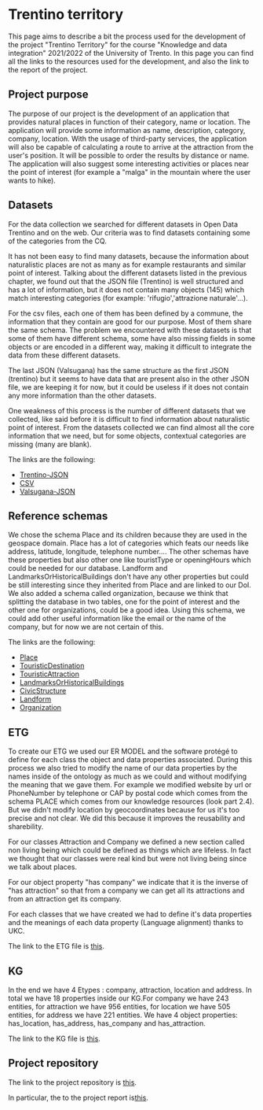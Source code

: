 # Trentino territory

This page aims to describe a bit the process used for the development of the project "Trentino Territory" for the course "Knowledge and data integration" 2021/2022 of the University of Trento. In this page you can find all the links to the resources used for the development, and also the link to the report of the project.

## Project purpose
The purpose of our project is the development of an application that provides natural places in function of their category, name or location. The application will provide some information as name, description, category, company, location. With the usage of third-party services, the application will also be capable of calculating a route to arrive at the attraction from the user's position. It will be possible to order the results by distance or name. The application will also suggest some interesting activities or places near the point of interest (for example a "malga" in the mountain where the user wants to hike).

## Datasets
For the data collection we searched for different datasets in Open Data Trentino and on the web. Our criteria was to find datasets containing some of the categories from the CQ. 

It has not been easy to find many datasets, because the information about naturalistic places are not as many as for example restaurants and similar point of interest.
Talking about the different datasets listed in the previous chapter, we found out that the JSON file (Trentino) is well structured and has a lot of information, but it does not contain many objects (145) which match  interesting categories  (for example: 'rifugio','attrazione naturale'...).

For the csv files, each one of them has been defined by a commune, the information that they contain are good for our purpose. Most of them share the same schema. The problem we encountered with these datasets is that some of them have different schema, some have also missing fields in some objects or are encoded in a different way, making it difficult to integrate the data from these different datasets. 

The last JSON (Valsugana) has the same structure as the first JSON (trentino) but it seems to have data that are present also in the other JSON file, we are keeping it for now, but it could be useless if it does not contain any more information than the other datasets.

One weakness of this process is the number of different datasets that we collected, like said before it is difficult to find information about naturalistic point of interest. From the datasets collected we can find almost all the core information that we need, but for some objects, contextual categories are missing  (many are blank).

The links are the following:
<ul>
  <li><a href="https://dati.trentino.it/en_GB/dataset/punti-di-interesse-del-trentino">Trentino-JSON</a></li>
  <li><a href="https://dati.trentino.it/en_GB/dataset?tags=luoghi+e+punti+di+interesse">CSV</a></li>
  <li><a href="https://dati.trentino.it/en_GB/dataset/punti-di-interesse-valsugana">Valsugana-JSON</a></li>
</ul>

## Reference schemas
We chose the schema Place and its children because  they are used in the geospace domain. Place has a lot of categories which feats our needs like address, latitude, longitude, telephone number…. The other schemas have these properties but also other one like touristType or openingHours which could be needed for our database.
Landform and LandmarksOrHistoricalBuildings don't have any other properties but could be still interesting since they inherited from Place and are linked to our DoI. 
We also added a schema called organization, because we think that splitting the database in two tables, one for the point of interest and the other one for organizations, could be a good idea. Using this schema, we could add other useful information like the email or the name of the company, but for now  we are not certain of this.

The links are the following:
<ul>
  <li><a href="https://schema.org/Place">Place</a></li>
  <li><a href="https://schema.org/TouristDestination">TouristicDestination</a></li>
  <li><a href="https://schema.org/TouristAttraction">TouristicAttraction</a></li>
  <li><a href="https://schema.org/LandmarksOrHistoricalBuildings">LandmarksOrHistoricalBuildings</a></li>
  <li><a href="https://schema.org/CivicStructure">CivicStructure</a></li>
  <li><a href="https://schema.org/Landform">Landform</a></li>
  <li><a href="https://schema.org/Organization">Organization</a></li>
</ul>

## ETG
To create our ETG we used our ER MODEL and the software protégé to define for each class the object and data properties associated. During this process we also tried to modify the name of our data properties by the names inside of the ontology as much as we could and without modifying the meaning that we gave them. For example we modified website by url or PhoneNumber by telephone or CAP by postal code which comes from the schema PLACE which comes from our knowledge resources (look part 2.4). But we didn't modify location by geocoordinates because for us it's too precise and not clear. We did this because it improves the reusability and sharebility.

For our classes Attraction and Company we defined a new section called non living being which could be defined as things which are lifeless. In fact we thought that our classes were real kind but were not living being since we talk about places. 

For our object property "has company" we indicate that it is the inverse of "has attraction" so that from a company we can get all its attractions and from an attraction get its company.

For each classes that we have created we had to define it's data properties and the meanings of each data property (Language alignment) thanks to UKC.

The link to the ETG file is <a href="https://github.com/AndreFrigo/Trentino-territory/blob/main/Teleologies/Formal%20Modeling/ETG.owl">this</a>.

## KG
In the end we have 4 Etypes : company, attraction, location and address. In total we have 18 properties inside our KG.For company we have 243 entities, for attraction we have 956 entities, for location we have 505 entities, for address we have 221 entities.
We have 4 object properties: has_location, has_address, has_company and has_attraction. 

The link to the KG file is <a href="https://github.com/AndreFrigo/Trentino-territory/blob/main/Datasets/Data%20Integration/EG%20(RDF).rdf">this</a>.

## Project repository
The link to the project repository is <a href="https://github.com/AndreFrigo/Trentino-territory">this</a>.

In particular, the to the project report is<a href="https://github.com/AndreFrigo/Trentino-territory/blob/main/Documentation/Project%20Report.pdf">this</a>.
